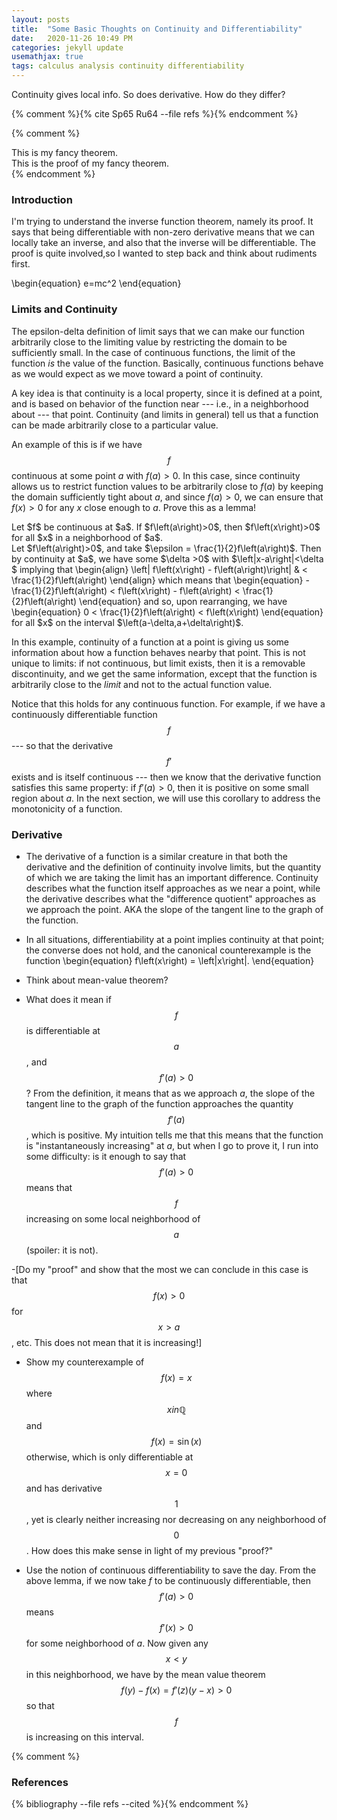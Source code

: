 ```yaml
---
layout: posts
title:  "Some Basic Thoughts on Continuity and Differentiability"
date:   2020-11-26 10:49 PM
categories: jekyll update
usemathjax: true
tags: calculus analysis continuity differentiability
---
```


Continuity gives local info. So does derivative. How do they differ? 

{% comment %}{% cite Sp65 Ru64 --file refs %}{% endcomment %}

{% comment %}
<div class="theorem" text="Stan's Theorem">This is my fancy theorem.</div>
<div class="proof">This is the proof of my fancy theorem.</div>
{% endcomment %}

### Introduction

I'm trying to understand the inverse function theorem, namely its proof. It says that being differentiable with non-zero derivative means that we can locally take an inverse, and also that the inverse will be differentiable. The proof is quite involved,so I wanted to step back and think about rudiments first.

\begin{equation}
e=mc^2
\end{equation}

### Limits and Continuity
The epsilon-delta definition of limit says that we can make our function arbitrarily close to the limiting value by restricting the domain to be sufficiently small. In the case of continuous functions, the limit of the function *is* the value of the function. Basically, continuous functions behave as we would expect as we move toward a point of continuity.

A key idea is that continuity is a local property, since it is defined at a point, and is based on behavior of the function near --- i.e., in a neighborhood about --- that point. Continuity (and limits in general) tell us that a function can be made arbitrarily close to a particular value.

An example of this is if we have $$f$$ continuous at some point $a$ with $f\left(a\right)>0$. In this case, since continuity allows us to restrict function values to be arbitrarily close to $f\left(a\right)$ by keeping the domain sufficiently tight about $a$, and since $f\left(a\right)>0$, we can ensure that $f\left(x\right)>0$ for any $x$ close enough to $a$. Prove this as a lemma!

<div class="lemma">
Let $f$ be continuous at $a$. If $f\left(a\right)>0$, then $f\left(x\right)>0$ for all $x$ in a neighborhood of $a$.
</div>
<div class="proof">
Let $f\left(a\right)>0$, and take $\epsilon = \frac{1}{2}f\left(a\right)$. Then by continuity at $a$, we have some $\delta >0$ with $\left|x-a\right|<\delta $ implying that \begin{align} \left| f\left(x\right) - f\left(a\right)\right| & < \frac{1}{2}f\left(a\right) \end{align} which means that \begin{equation} -\frac{1}{2}f\left(a\right) < f\left(x\right) - f\left(a\right) < \frac{1}{2}f\left(a\right) \end{equation} and so, upon rearranging, we have \begin{equation} 0 < \frac{1}{2}f\left(a\right) < f\left(x\right) \end{equation} for all $x$ on the interval $\left(a-\delta,a+\delta\right)$.
</div>

In this example, continuity of a function at a point is giving us some information about how a function behaves nearby that point. This is not unique to limits: if not continuous, but limit exists, then it is a removable discontinuity, and we get the same information, except that the function is arbitrarily close to the *limit* and not to the actual function value.

Notice that this holds for any continuous function. For example, if we have a continuously differentiable function $$f$$ --- so that the derivative $$f'$$ exists and is itself continuous --- then we know that the derivative function satisfies this same property: if $f'(a)>0$, then it is positive on some small region about $a$. In the next section, we will use this corollary to address the monotonicity of a function.


### Derivative

- The derivative of a function is a similar creature in that both the derivative and the definition of continuity involve limits, but the quantity of which we are taking the limit has an important difference. Continuity describes what the function itself approaches as we near a point, while the derivative describes what the "difference quotient" approaches as we approach the point. AKA the slope of the tangent line to the graph of the function.
- In all situations, differentiability at a point implies continuity at that point; the converse does not hold, and the canonical counterexample is the function 
\begin{equation} f\left(x\right) = \left|x\right|. \end{equation}

- Think about mean-value theorem?



- What does it mean if $$f$$ is differentiable at $$a$$, and $$f'\left(a\right)>0$$? From the definition, it means that as we approach $a$, the slope of the tangent line to the graph of the function approaches the quantity $$f'\left(a\right)$$, which is positive. My intuition tells me that this means that the function is "instantaneously increasing" at $a$, but when I go to prove it, I run into some difficulty: is it enough to say that $$f'\left(a\right)>0$$ means that $$f$$ increasing on some local neighborhood of $$a$$ (spoiler: it is not).

-[Do my "proof" and show that the most we can conclude in this case is that $$f\left(x\right)>0$$ for $$x>a$$, etc. This does not mean that it is increasing!]

- Show my counterexample of $$f\left(x\right) = x$$ where $$x in \mathbb{Q}$$ and $$f\left(x\right)=\sin\left(x\right)$$ otherwise, which is only differentiable at $$x=0$$ and has derivative $$1$$, yet is clearly neither increasing nor decreasing on any neighborhood of $$0$$. How does this make sense in light of my previous "proof?"

- Use the notion of continuous differentiability to save the day. From the above lemma, if we now take $f$ to be continuously differentiable, then $$f'(a)>0$$ means $$f'(x)>0$$ for some neighborhood of $a$. Now given any $$ x < y $$ in this neighborhood, we have by the mean value theorem $$ f\left(y\right)-f\left(x\right) = f'\left(z\right) \left(y-x\right) > 0 $$ so that $$f$$ is increasing on this interval.


{% comment %}
<h3>References</h3>
{% bibliography --file refs --cited %}{% endcomment %}
